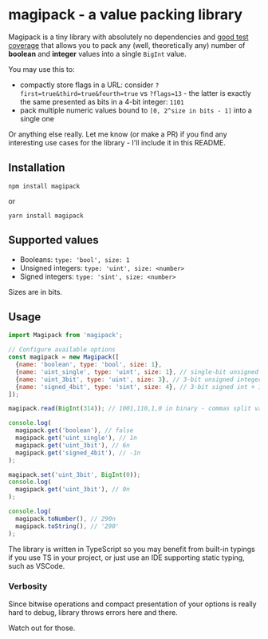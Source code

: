 # magipack - a value packing library

Magipack is a tiny library with absolutely no dependencies and [good test coverage](./src/index.test.ts) that allows you to pack any (well, theoretically any) number of **boolean** and **integer** values into a single `BigInt` value.

You may use this to:
- compactly store flags in a URL: consider `?first=true&third=true&fourth=true` vs `?flags=13` - the latter is exactly the same presented as bits in a 4-bit integer: `1101`
- pack multiple numeric values bound to `[0, 2^size in bits - 1]` into a single one

Or anything else really. Let me know (or make a PR) if you find any interesting use cases for the library - I'll include it in this README.

## Installation
`npm install magipack`

or

`yarn install magipack`

## Supported values

- Booleans: `type: 'bool', size: 1`
- Unsigned integers: `type: 'uint', size: <number>`
- Signed integers: `type: 'sint', size: <number>`

Sizes are in bits.

## Usage
```javascript
import Magipack from 'magipack';

// Configure available options
const magipack = new Magipack([
  {name: 'boolean', type: 'bool', size: 1},
  {name: 'uint_single', type: 'uint', size: 1}, // single-bit unsigned int
  {name: 'uint_3bit', type: 'uint', size: 3}, // 3-bit unsigned integer in range of [0, 7]
  {name: 'signed_4bit', type: 'sint', size: 4}, // 3-bit signed int + 1 bit per sign
]);

magipack.read(BigInt(314)); // 1001,110,1,0 in binary - commas split values

console.log(
  magipack.get('boolean'), // false
  magipack.get('uint_single'), // 1n
  magipack.get('uint_3bit'), // 6n
  magipack.get('signed_4bit'), // -1n
);

magipack.set('uint_3bit', BigInt(0));
console.log(
  magipack.get('uint_3bit'), // 0n
);

console.log(
  magipack.toNumber(), // 290n
  magipack.toString(), // '290'
);
```

The library is written in TypeScript so you may benefit from built-in typings if you use TS in your project, or just use an IDE supporting static typing, such as VSCode.

### Verbosity
Since bitwise operations and compact presentation of your options is really hard to debug, library throws errors here and there.

Watch out for those.
